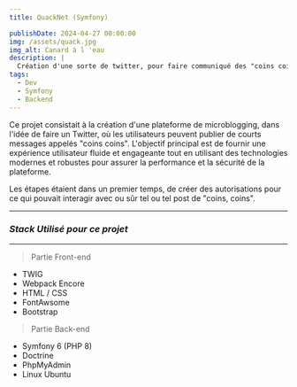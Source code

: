 ```yaml
---
title: QuackNet (Symfony)

publishDate: 2024-04-27 00:00:00
img: /assets/quack.jpg
img_alt: Canard à l 'eau
description: |
  Création d'une sorte de twitter, pour faire communiqué des "coins coins".
tags:
  - Dev
  - Symfony
  - Backend
---
```

Ce projet consistait à la création d'une plateforme de microblogging, dans l'idée de faire un Twitter, où les utilisateurs peuvent publier de courts messages appelés "coins coins". L'objectif principal est de fournir une expérience utilisateur fluide et engageante tout en utilisant des technologies modernes et robustes pour assurer la performance et la sécurité de la plateforme.

Les étapes étaient dans un premier temps, de créer des autorisations pour ce qui pouvait interagir avec ou sûr tel ou tel post de "coins, coins".
***
### _Stack Utilisé pour ce projet_
***
> Partie Front-end

- TWIG
- Webpack Encore
- HTML / CSS
- FontAwsome
- Bootstrap

> Partie Back-end

- Symfony 6 (PHP 8)
- Doctrine
- PhpMyAdmin
- Linux Ubuntu
